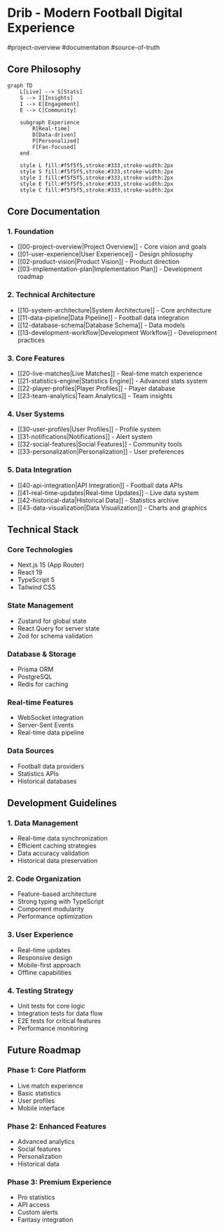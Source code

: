 # Drib - Modern Football Digital Experience

#project-overview #documentation #source-of-truth

## Core Philosophy

```mermaid
graph TD
    L[Live] --> S[Stats]
    S --> I[Insights]
    I --> E[Engagement]
    E --> C[Community]
    
    subgraph Experience
        R[Real-time]
        D[Data-driven]
        P[Personalized]
        F[Fan-focused]
    end
    
    style L fill:#f5f5f5,stroke:#333,stroke-width:2px
    style S fill:#f5f5f5,stroke:#333,stroke-width:2px
    style I fill:#f5f5f5,stroke:#333,stroke-width:2px
    style E fill:#f5f5f5,stroke:#333,stroke-width:2px
    style C fill:#f5f5f5,stroke:#333,stroke-width:2px
```

## Core Documentation

### 1. Foundation
- [[00-project-overview|Project Overview]] - Core vision and goals
- [[01-user-experience|User Experience]] - Design philosophy
- [[02-product-vision|Product Vision]] - Product direction
- [[03-implementation-plan|Implementation Plan]] - Development roadmap

### 2. Technical Architecture
- [[10-system-architecture|System Architecture]] - Core architecture
- [[11-data-pipeline|Data Pipeline]] - Football data integration
- [[12-database-schema|Database Schema]] - Data models
- [[13-development-workflow|Development Workflow]] - Development practices

### 3. Core Features
- [[20-live-matches|Live Matches]] - Real-time match experience
- [[21-statistics-engine|Statistics Engine]] - Advanced stats system
- [[22-player-profiles|Player Profiles]] - Player database
- [[23-team-analytics|Team Analytics]] - Team insights

### 4. User Systems
- [[30-user-profiles|User Profiles]] - Profile system
- [[31-notifications|Notifications]] - Alert system
- [[32-social-features|Social Features]] - Community tools
- [[33-personalization|Personalization]] - User preferences

### 5. Data Integration
- [[40-api-integration|API Integration]] - Football data APIs
- [[41-real-time-updates|Real-time Updates]] - Live data system
- [[42-historical-data|Historical Data]] - Statistics archive
- [[43-data-visualization|Data Visualization]] - Charts and graphics

## Technical Stack

### Core Technologies
- Next.js 15 (App Router)
- React 19
- TypeScript 5
- Tailwind CSS

### State Management
- Zustand for global state
- React Query for server state
- Zod for schema validation

### Database & Storage
- Prisma ORM
- PostgreSQL
- Redis for caching

### Real-time Features
- WebSocket integration
- Server-Sent Events
- Real-time data pipeline

### Data Sources
- Football data providers
- Statistics APIs
- Historical databases

## Development Guidelines

### 1. Data Management
- Real-time data synchronization
- Efficient caching strategies
- Data accuracy validation
- Historical data preservation

### 2. Code Organization
- Feature-based architecture
- Strong typing with TypeScript
- Component modularity
- Performance optimization

### 3. User Experience
- Real-time updates
- Responsive design
- Mobile-first approach
- Offline capabilities

### 4. Testing Strategy
- Unit tests for core logic
- Integration tests for data flow
- E2E tests for critical features
- Performance monitoring

## Future Roadmap

### Phase 1: Core Platform
- Live match experience
- Basic statistics
- User profiles
- Mobile interface

### Phase 2: Enhanced Features
- Advanced analytics
- Social features
- Personalization
- Historical data

### Phase 3: Premium Experience
- Pro statistics
- API access
- Custom alerts
- Fantasy integration 